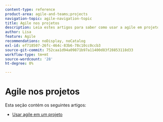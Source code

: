```yaml
---
content-type: reference
product-area: agile-and-teams;projects
navigation-topic: agile-navigation-topic
title: Agile nos projetos
description: Leia estes artigos para saber como usar a agile em projetos.
author: Lisa
feature: Agile
recommendations: noDisplay, noCatalog
exl-id: ef718507-26fc-464c-83b6-78c10cc0ccb3
source-git-commit: 752caa1d94a09871b97a11400d83f28853118d33
workflow-type: tm+mt
source-wordcount: '28'
ht-degree: 0%

---
```


# Agile nos projetos

Esta seção contém os seguintes artigos:

* [Usar agile em um projeto](../../agile/agile-in-projects/use-agile-on-a-project.md)
